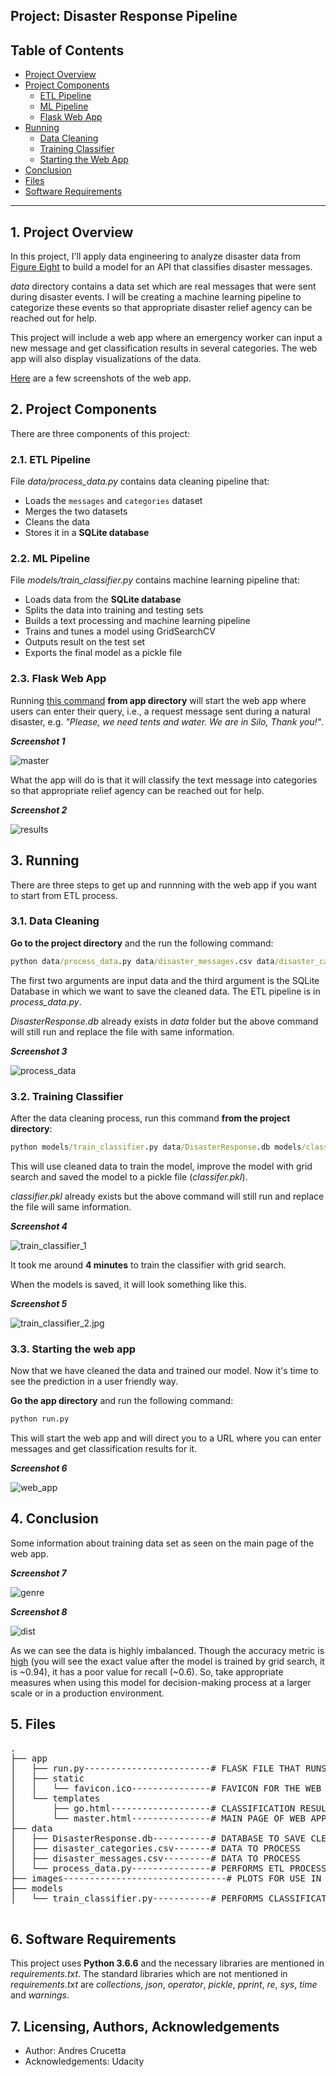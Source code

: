 ## Project: Disaster Response Pipeline

## Table of Contents

- [Project Overview](#overview)
- [Project Components](#components)
  - [ETL Pipeline](#etl_pipeline)
  - [ML Pipeline](#ml_pipeline)
  - [Flask Web App](#flask)
- [Running](#run)
  - [Data Cleaning](#cleaning)
  - [Training Classifier](#training)
  - [Starting the Web App](#starting)
- [Conclusion](#conclusion)
- [Files](#files)
- [Software Requirements](#sw)

***

<a id='overview'></a>

## 1. Project Overview

In this project, I'll apply data engineering to analyze disaster data from <a href="https://www.figure-eight.com/" target="_blank">Figure Eight</a> to build a model for an API that classifies disaster messages.

_data_ directory contains a data set which are real messages that were sent during disaster events. I will be creating a machine learning pipeline to categorize these events so that appropriate disaster relief agency can be reached out for help.

This project will include a web app where an emergency worker can input a new message and get classification results in several categories. The web app will also display visualizations of the data.

[Here](#eg) are a few screenshots of the web app.

<a id='components'></a>

## 2. Project Components

There are three components of this project:

<a id='etl_pipeline'></a>

### 2.1. ETL Pipeline

File _data/process_data.py_ contains data cleaning pipeline that:

- Loads the `messages` and `categories` dataset
- Merges the two datasets
- Cleans the data
- Stores it in a **SQLite database**

<a id='ml_pipeline'></a>

### 2.2. ML Pipeline

File _models/train_classifier.py_ contains machine learning pipeline that:

- Loads data from the **SQLite database**
- Splits the data into training and testing sets
- Builds a text processing and machine learning pipeline
- Trains and tunes a model using GridSearchCV
- Outputs result on the test set
- Exports the final model as a pickle file

<a id='flask'></a>

### 2.3. Flask Web App

<a id='eg'></a>

Running [this command](#com) **from app directory** will start the web app where users can enter their query, i.e., a request message sent during a natural disaster, e.g. _"Please, we need tents and water. We are in Silo, Thank you!"_.

**_Screenshot 1_**

![master](images/master.jpg)

What the app will do is that it will classify the text message into categories so that appropriate relief agency can be reached out for help.

**_Screenshot 2_**

![results](images/res.jpg)

<a id='run'></a>

## 3. Running

There are three steps to get up and runnning with the web app if you want to start from ETL process.

<a id='cleaning'></a>

### 3.1. Data Cleaning

**Go to the project directory** and the run the following command:

```bat
python data/process_data.py data/disaster_messages.csv data/disaster_categories.csv data/DisasterResponse.db
```

The first two arguments are input data and the third argument is the SQLite Database in which we want to save the cleaned data. The ETL pipeline is in _process_data.py_.

_DisasterResponse.db_ already exists in _data_ folder but the above command will still run and replace the file with same information. 

**_Screenshot 3_**

![process_data](images/process_data.jpg)

<a id='training'></a>

### 3.2. Training Classifier

After the data cleaning process, run this command **from the project directory**:

```bat
python models/train_classifier.py data/DisasterResponse.db models/classifier.pkl
```

This will use cleaned data to train the model, improve the model with grid search and saved the model to a pickle file (_classifer.pkl_).

_classifier.pkl_ already exists but the above command will still run and replace the file will same information.

_**Screenshot 4**_

![train_classifier_1](images/train_classifier_1.jpg)

It took me around **4 minutes** to train the classifier with grid search.

When the models is saved, it will look something like this.

<a id='acc'></a>

**_Screenshot 5_**

![train_classifier_2.jpg](images/train_classifier_2.jpg)

<a id='starting'></a>

### 3.3. Starting the web app

Now that we have cleaned the data and trained our model. Now it's time to see the prediction in a user friendly way.

**Go the app directory** and run the following command:

<a id='com'></a>

```bat
python run.py
```

This will start the web app and will direct you to a URL where you can enter messages and get classification results for it.

**_Screenshot 6_**

![web_app](images/web_app.jpg)

<a id='conclusion'></a>

## 4. Conclusion

Some information about training data set as seen on the main page of the web app.

**_Screenshot 7_**

![genre](images/genre.jpg)

**_Screenshot 8_**

![dist](images/dist.jpg)

As we can see the data is highly imbalanced. Though the accuracy metric is [high](#acc) (you will see the exact value after the model is trained by grid search, it is ~0.94), it has a poor value for recall (~0.6). So, take appropriate measures when using this model for decision-making process at a larger scale or in a production environment.

<a id='files'></a>

## 5. Files

<pre>
.
├── app
│   ├── run.py------------------------# FLASK FILE THAT RUNS APP
│   ├── static
│   │   └── favicon.ico---------------# FAVICON FOR THE WEB APP
│   └── templates
│       ├── go.html-------------------# CLASSIFICATION RESULT PAGE OF WEB APP
│       └── master.html---------------# MAIN PAGE OF WEB APP
├── data
│   ├── DisasterResponse.db-----------# DATABASE TO SAVE CLEANED DATA TO
│   ├── disaster_categories.csv-------# DATA TO PROCESS
│   ├── disaster_messages.csv---------# DATA TO PROCESS
│   └── process_data.py---------------# PERFORMS ETL PROCESS
├── images-------------------------------# PLOTS FOR USE IN README AND THE WEB APP
├── models
│   └── train_classifier.py-----------# PERFORMS CLASSIFICATION TASK

</pre>

<a id='sw'></a>

## 6. Software Requirements

This project uses **Python 3.6.6** and the necessary libraries are mentioned in _requirements.txt_.
The standard libraries which are not mentioned in _requirements.txt_ are _collections_, _json_, _operator_, _pickle_, _pprint_, _re_, _sys_, _time_ and _warnings_.

<a id='credits'></a>

## 7. Licensing, Authors, Acknowledgements<a name="licensing"></a>
- Author: Andres Crucetta
- Acknowledgements: Udacity
